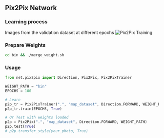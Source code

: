 ## Pix2Pix Network

### Learning process
Images from the validation dataset at different epochs
![Pix2Pix Training](https://github.com/maksimandrianov/pix2pix/blob/main/bin/0_learn_progress.gif?raw=true)

### Prepare Weights
```sh
cd bin && ./merge_weight.sh
```

### Usage
```py
from net.pix2pix import Direction, Pix2Pix, Pix2PixTrainer

WEIGHT_PATH = "bin"
EPOCHS = 100

# Learn
p2p_tr = Pix2PixTrainer(".", "map_dataset", Direction.FORWARD, WEIGHT_PATH)
p2p_tr.train(EPOCHS, True)

# Or Test with weights loaded
p2p = Pix2Pix(".", "map_dataset", Direction.FORWARD, WEIGHT_PATH)
p2p.test(True)
# p2p.transfer_style(your_photo, True)
```